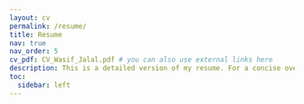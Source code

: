 ```yaml
---
layout: cv
permalink: /resume/
title: Resume
nav: true
nav_order: 5
cv_pdf: CV_Wasif_Jalal.pdf # you can also use external links here
description: This is a detailed version of my resume. For a concise overview please download the PDF version.
toc:
  sidebar: left
---
```

